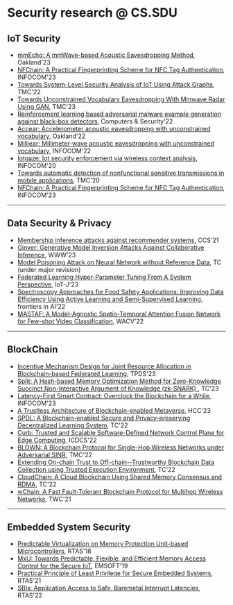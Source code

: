 # Security research @ CS.SDU

## IoT Security

- [mmEcho: A mmWave-based Acoustic Eavesdropping Method](papers/mmEcho.pdf), Oakland'23
- [NFChain: A Practical Fingerprinting Scheme for NFC Tag Authentication](papers/NFChain.pdf), INFOCOM'23
- [Towards System-Level Security Analysis of IoT Using Attack Graphs](papers/Towards_System-Level_Security_Analysis_of_IoT_Using_Attack_Graphs.pdf), TMC'22
- [Towards Unconstrained Vocabulary Eavesdropping With Mmwave Radar Using GAN](papers/Towards_Unconstrained_Vocabulary_Eavesdropping_With_Mmwave_Radar_Using_GAN.pdf), TMC'23
- [Reinforcement learning based adversarial malware example generation against black-box detectors](papers/Reinforcement%20Learning%20based%20Adversarial%20Malware%20Example%20Generation%20against%20Black-box%20Detectors.pdf), Computers & Security'22
- [Accear: Accelerometer acoustic eavesdropping with unconstrained vocabulary](papers/AccEar_Accelerometer_Acoustic_Eavesdropping_with_Unconstrained_Vocabulary.pdf), Oakland'22
- [Milliear: Millimeter-wave acoustic eavesdropping with unconstrained vocabulary](papers/MILLIEAR_Millimeter-wave_Acoustic_Eavesdropping_with_Unconstrained_Vocabulary.pdf), INFOCOM'22
- [Iotgaze: Iot security enforcement via wireless context analysis](papers/IoTGaze_IoT_Security_Enforcement_via_Wireless_Context_Analysis.pdf), INFOCOM'20
- [Towards automatic detection of nonfunctional sensitive transmissions in mobile applications](papers/Towards_Automatic_Detection_of_Nonfunctional_Sensitive_Transmissions_in_Mobile_Applications.pdf), TMC'20
- [NFChain: A Practical Fingerprinting Scheme for NFC Tag Authentication](papers/NFChain.pdf), INFOCOM'23

---

## Data Security & Privacy

- [Membership inference attacks against recommender systems](papers/3460120.3484770.pdf), CCS'21
- [Ginver: Generative Model Inversion Attacks Against Collaborative Inference](papers/Ginger_TheWebConf_2023.pdf), WWW'23
- [Model Poisoning Attack on Neural Network without Reference Data](papers/Model_Poisoning.pdf), TC (under major revision)
- [Federated Learning Hyper-Parameter Tuning From A System Perspective](papers/FedTune_IoTJ_2023.pdf), IoT-J'23
- [Spectroscopy Approaches for Food Safety Applications: Improving Data Efficiency Using Active Learning and Semi-Supervised Learning](papers/food_Frontiers_2022.pdf), frontiers in AI'22
- [MASTAF: A Model-Agnostic Spatio-Temporal Attention Fusion Network for Few-shot Video Classification](papers/MASTAF_A_Model-Agnostic_Spatio-Temporal_Attention_Fusion_Network_for_Few-shot_Video_Classification.pdf), WACV'22

---

## BlockChain
- [Incentive Mechanism Design for Joint Resource Allocation in Blockchain-based Federated Learning](papers/Incentive%20Mechanism%20Design%20for%20Joint%20Resource%20Allocation%20in%20Blockchain-based%20Federated%20Learning.pdf), TPDS'23
- [Split: A Hash-based Memory Optimization Method for Zero-Knowledge Succinct Non-Interactive Argument of Knowledge (zk-SNARK) ](papers/split.pdf), TC'23
- [Latency-First Smart Contract: Overclock the Blockchain for a While](papers/Latency-First%20Smart%20Contract_Overclock%20the%20Blockchain%20for%20a%20while.pdf), INFOCOM'23
- [A Trustless Architecture of Blockchain-enabled Metaverse](papers/A%20Trustless%20Architecture%20of%20Blockchain-enabled%20Metaverse.pdf), HCC'23
- [SPDL: A Blockchain-enabled Secure and Privacy-preserving Decentralized Learning System](papers/SPDL_Blockchain-secured%20and%20Privacy-preserving%20Decentralized%20Learning.pdf), TC'22
- [Curb: Trusted and Scalable Software-Defined Network Control Plane for Edge Computing](papers/Curb_Trusted%20and%20Scalable%20Software-Defined%20Network%20Control%20Plane%20for%20Edge%20Computing.pdf), ICDCS'22
- [BLOWN: A Blockchain Protocol for Single-Hop Wireless Networks under Adversarial SINR](papers/BLOWN_A%20Blockchain%20Protocol%20for%20Single-Hop%20Wireless%20Networks%20under%20Adversarial%20SINR.pdf), TMC'22
- [Extending On-chain Trust to Off-chain--Trustworthy Blockchain Data Collection using Trusted Execution Environment](papers/Extending%20On-chain%20Trust%20to%20Off-chain%E2%80%93Trustworthy%20Blockchain%20Data%20Collection%20using%20Trusted%20Execution%20Environment%20(TEE).pdf), TC'22
- [CloudChain: A Cloud Blockchain Using Shared Memory Consensus and RDMA](papers/CloudChain_A_Cloud_Blockchain_Using_Shared_Memory_Consensus_and_RDMA.pdf), TC'22
- [wChain: A Fast Fault-Tolerant Blockchain Protocol for Multihop Wireless Networks](papers/wChain_A_Fast_Fault-Tolerant_Blockchain_Protocol_for_Multihop_Wireless_Networks.pdf), TWC'21

---

## Embedded System Security

- [Predictable Virtualization on Memory Protection Unit-based Microcontrollers](papers/pan18mpu.pdf), RTAS'18
- [MxU: Towards Predictable, Flexible, and Efficient Memory Access Control for the Secure IoT](papers/pan19mxu.pdf), EMSOFT'19
- [Practical Principle of Least Privilege for Secure Embedded Systems](papers/pan21principle.pdf), RTAS'21
- [SBIs: Application Access to Safe, Baremetal Interrupt Latencies](papers/pan22sbi.pdf), RTAS'22




